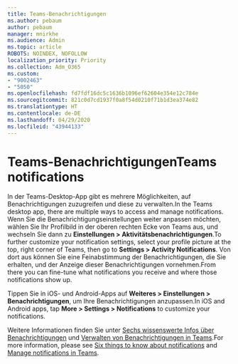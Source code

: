```yaml
---
title: Teams-Benachrichtigungen
ms.author: pebaum
author: pebaum
manager: mnirkhe
ms.audience: Admin
ms.topic: article
ROBOTS: NOINDEX, NOFOLLOW
localization_priority: Priority
ms.collection: Adm_O365
ms.custom:
- "9002463"
- "5050"
ms.openlocfilehash: fd7fdf16dc5c1636b1096ef62604e354e12c784e
ms.sourcegitcommit: 821c0d7cd1937f0a8f54d0210f71b1d3ea374e82
ms.translationtype: HT
ms.contentlocale: de-DE
ms.lasthandoff: 04/29/2020
ms.locfileid: "43944133"
---
```

# <a name="teams-notifications"></a><span data-ttu-id="d9c46-102">Teams-Benachrichtigungen</span><span class="sxs-lookup"><span data-stu-id="d9c46-102">Teams notifications</span></span>

<span data-ttu-id="d9c46-103">In der Teams-Desktop-App gibt es mehrere Möglichkeiten, auf Benachrichtigungen zuzugreifen und diese zu verwalten.</span><span class="sxs-lookup"><span data-stu-id="d9c46-103">In the Teams desktop app, there are multiple ways to access and manage notifications.</span></span> <span data-ttu-id="d9c46-104">Wenn Sie die Benachrichtigungseinstellungen weiter anpassen möchten, wählen Sie Ihr Profilbild in der oberen rechten Ecke von Teams aus, und wechseln Sie dann zu **Einstellungen > Aktivitätsbenachrichtigungen**.</span><span class="sxs-lookup"><span data-stu-id="d9c46-104">To further customize your notification settings, select your profile picture at the top, right corner of Teams, then go to **Settings > Activity Notifications**.</span></span> <span data-ttu-id="d9c46-105">Von dort aus können Sie eine Feinabstimmung der Benachrichtigungen, die Sie erhalten, und der Anzeige dieser Benachrichtigungen vornehmen.</span><span class="sxs-lookup"><span data-stu-id="d9c46-105">From there you can fine-tune what notifications you receive and where those notifications show up.</span></span> 

<span data-ttu-id="d9c46-106">Tippen Sie in iOS- und Android-Apps auf **Weiteres > Einstellungen > Benachrichtigungen**, um Ihre Benachrichtigungen anzupassen.</span><span class="sxs-lookup"><span data-stu-id="d9c46-106">In iOS and Android apps, tap **More > Settings > Notifications** to customize your notifications.</span></span>

<span data-ttu-id="d9c46-107">Weitere Informationen finden Sie unter [Sechs wissenswerte Infos über Benachrichtigungen](https://support.microsoft.com/de-DE/office/six-things-to-know-about-notifications-abb62c60-3d15-4968-b86a-42fea9c22cf4) und [Verwalten von Benachrichtigungen in Teams](https://support.office.com/article/manage-notifications-in-teams-1cc31834-5fe5-412b-8edb-43fecc78413d#ID0EAABAAA).</span><span class="sxs-lookup"><span data-stu-id="d9c46-107">For more information, please see [Six things to know about notifications](https://support.microsoft.com/de-DE/office/six-things-to-know-about-notifications-abb62c60-3d15-4968-b86a-42fea9c22cf4) and [Manage notifications in Teams](https://support.office.com/article/manage-notifications-in-teams-1cc31834-5fe5-412b-8edb-43fecc78413d#ID0EAABAAA).</span></span>
